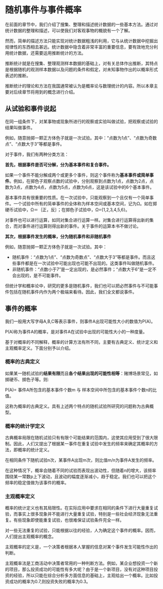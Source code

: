 # 随机事件与事件概率

在前面的章节中，我们介绍了搜集、整理和描述统计数据的一些基本方法。通过对统计数据的整理和描述，可以使我们对客观事物的概貌有一个了解。

然而，简单的描述方法只能实现对统计数据粗浅的利用，它与从统计数据中挖掘出规律性的东西相去甚远。统计数据中隐含着非常丰富的重要信息，要有效地充分利用统计数据，还需要运用推断统计的方法。

推断统计就是在搜集、整理观测样本数据的基础上，对有关总体作出推断，其特点是根据随机的观测样本数据以及问题的条件和假定，对未知事物作出的以概率形式表述的推断。

推断统计的理论和方法在我国通常被认为是概率论与数理统计的内容。所以本章主要对后续章节将用到的概念进行介绍。

## 从试验和事件说起

在同一组条件下，对某事物或现象所进行的观察或实验叫做试验，把观察或试验的结果叫做事件。

例如，随意抛掷一颗正方体色子就是一次试验。其中：“点数为1点”、“点数为奇数点”、“点数大于3”等都是事件。

对于事件，我们有两种分类方法：

**首先，根据事件是否可分解，分为基本事件和复合事件。**

如果一个事件不能分解成两个或更多个事件，则这个事件称为**基本事件或简单事件**。例如，在掷色子观察点数的试验中，分别观察到点数为1点，点数为2点，点数为3点，点数为4点，点数为5点，点数为6点，这是该试验中的6个基本事件。

基本事件具有很重要的性质。在一次试验中，只能观察到一个且仅有一个简单事件。一个试验中所有的简单事件的全体称为样本空间或基本空间，记为Ω。如在掷硬币试验中，Ω＝｛正，反｝；在掷色子试验中，Ω={1,2,3,4,5,6}。

对事件也可以进行运算，如同对集合进行运算一样。对集合进行运算得出新的集合，而对事件进行运算则得出新的事件。关于事件的运算本书不做讨论。

**其次，根据事件发生的概率，分为随机事件和非随机事件**

例如，随意抛掷一颗正方体色子就是一次试验。其中：
* 随机事件：“点数为1点”、“点数为奇数点”、“点数大于3”等都是事件。而且这些事件都是在一次试验中可能出现也可能不出现的。这类事件叫做随机事件。
* 非随机事件：“点数小于7”是一定出现的，是必然事件；“点数大于6”是一定不会出现的，是不可能事件。

但统计学和概率论中，研究的更多是随机事件，我们也可以把必然事件与不可能事件包括在随机事件内作为两个极端来看待。因此，我们全文都说事件。

## 事件的概率

我们一般用大写字母A,B,C等表示事件，则事件A出现可能性大小的数值为P(A)。

P(A)称为事件A的概率，是对事件A在试验中出现的可能性大小的一种度量。

基于对概率的不同解释，概率的计算方法有所不同，主要有古典定义、统计定义和主观概率定义。下面分别予以介绍。

### 概率的古典定义

如果某一随机试验的**结果有限**而且**各个结果出现的可能性相等**：赌博场景常见，如掷硬币、掷色子等。则:

P(A)= 事件A所包含的基本事件个数m 与 样本空间中所包含的基本事件个数n的比值。 

这称为概率的古典定义。具有上述两个特点的随机试验所研究的问题称为古典概型。

### 概率的统计学定义

古典概率局限在随机试验只有有限个可能结果的范围内，这使其应用受到了很大限制。因此，人们又提出了根据某一事件在重复试验中发生的频率来确定其概率的方法，即概率的统计定义。

在相同条件下随机试验n次，某事件A出现m次，则比值m/n为事件A发生的频率。

在这种情况下，概率会随着不同的试验而表现出波动性，但随着n的增大，该频率围绕某一常数p上下波动，且波动的幅度逐渐减小，趋于稳定。我们也可以把这个频率的稳定值做为该事件的概率。

### 主观概率定义

概率的统计定义也有其局限性。在实际应用中要求在相同的条件下进行大量重复试验，而事实上很多现象并不能进行大量重复试验，特别是一些社会经济现象无法重复。有些现象即使能重复试验，也很难保证试验条件完全一样。

对一些无法重复的试验，只能根据以往的经验，人为确定这个事件的概率。因而，人们提出主观概率的概念。

主观概率的定义是，一个决策者根据本人掌握的信息对某个事件发生可能性作出的判断。

主观概率法是工商活动中决策者常用的一种判断方法。例如，某企业想投资一个新的项目，那么投资成功的可能性有多大呢？由于是一个新项目，没有对这种项目投资的经验，所以只能在综合分析多方面信息的基础上，主观给出一个概率。比如投资成功的概率为0.7,则投资失败的概率为0.3。
